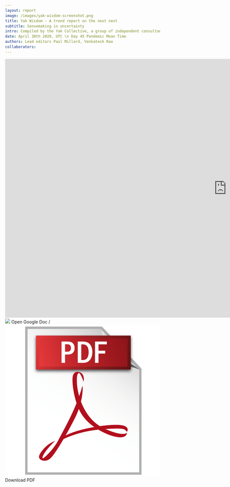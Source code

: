 ```yaml
---
layout: report
image: /images/yak-wisdom-screenshot.png
title: Yak Wisdom - A trend report on the next next
subtitle: Sensemaking in uncertainty
intro: Compiled by the Yak Collective, a group of independent consultants and gig workers taking the new normal approach to trends and insights - threading the needle on sensemaking in times of uncertainty.
date: April 30th 2020, UTC \n Day 45 Pandemic Mean Time
authors: Lead editors Paul Millard, Venkatesh Rao
collaborators:
---
```


<iframe class="report" src="https://docs.google.com/presentation/d/e/2PACX-1vQVPxtYAPGiM8KIhygNiwV9yDhydkb5p0_2y_LHB4FRoiNSrnxEAjSZipYaxSeQp9hwxU4CTZEUHC24/embed?start=false&loop=false&delayms=60000" frameborder="0" width="1440" height="839" allowfullscreen="true" mozallowfullscreen="true" webkitallowfullscreen="true"></iframe>


<div class="reportlinks">
<img class="h1" src="https://ssl.gstatic.com/docs/presentations/images/favicon5.ico"> Open Google Doc / <img class="h1" src="/images/pdf.png"> Download PDF
</div>
